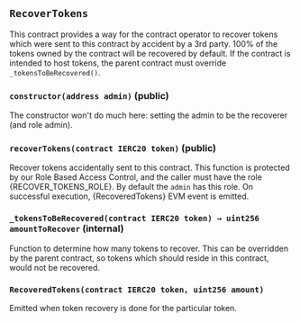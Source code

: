 ## `RecoverTokens`



This contract provides a way for the contract operator to recover
tokens which were sent to this contract by accident by a 3rd party.
100% of the tokens owned by the contract will be recovered by default.
If the contract is intended to host tokens, the parent contract must
override `_tokensToBeRecovered()`.


### `constructor(address admin)` (public)



The constructor won't do much here: setting the admin to be the
recoverer (and role admin).


### `recoverTokens(contract IERC20 token)` (public)



Recover tokens accidentally sent to this contract.
This function is protected by our Role Based Access Control, and the
caller must have the role {RECOVER_TOKENS_ROLE}. By default the `admin`
has this role.
On successful execution, {RecoveredTokens} EVM event is emitted.


### `_tokensToBeRecovered(contract IERC20 token) → uint256 amountToRecover` (internal)



Function to determine how many tokens to recover.
This can be overridden by the parent contract, so tokens which should
reside in this contract, would not be recovered.



### `RecoveredTokens(contract IERC20 token, uint256 amount)`



Emitted when token recovery is done for the particular token.


